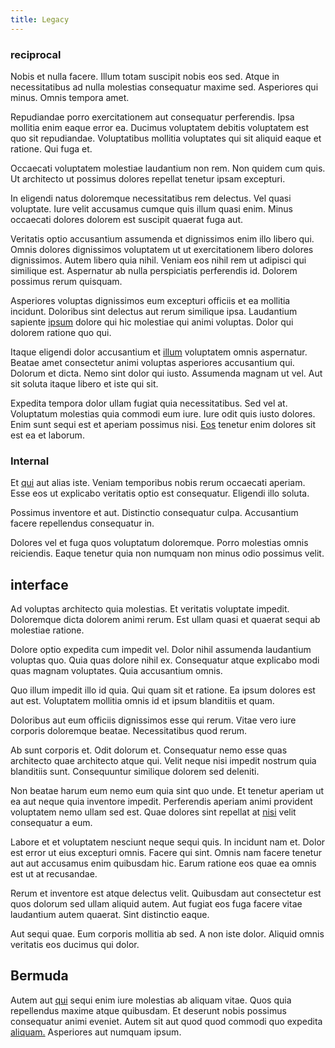 ```yaml
---
title: Legacy
---
```


### reciprocal

Nobis et nulla facere. Illum totam suscipit nobis eos sed. Atque in necessitatibus ad nulla molestias consequatur maxime sed. Asperiores qui minus. Omnis tempora amet.

Repudiandae porro exercitationem aut consequatur perferendis. Ipsa mollitia enim eaque error ea. Ducimus voluptatem debitis voluptatem est quo sit repudiandae. Voluptatibus mollitia voluptates qui sit aliquid eaque et ratione. Qui fuga et.

Occaecati voluptatem molestiae laudantium non rem. Non quidem cum quis. Ut architecto ut possimus dolores repellat tenetur ipsam excepturi.

In eligendi natus doloremque necessitatibus rem delectus. Vel quasi voluptate. Iure velit accusamus cumque quis illum quasi enim. Minus occaecati dolores dolorem est suscipit quaerat fuga aut.

Veritatis optio accusantium assumenda et dignissimos enim illo libero qui. Omnis dolores dignissimos voluptatem ut ut exercitationem libero dolores dignissimos. Autem libero quia nihil. Veniam eos nihil rem ut adipisci qui similique est. Aspernatur ab nulla perspiciatis perferendis id. Dolorem possimus rerum quisquam.

Asperiores voluptas dignissimos eum excepturi officiis et ea mollitia incidunt. Doloribus sint delectus aut rerum similique ipsa. Laudantium sapiente [ipsum](/facere/incredible_users.md) dolore qui hic molestiae qui animi voluptas. Dolor qui dolorem ratione quo qui.

Itaque eligendi dolor accusantium et [illum](/eos/est/autem/baby__tools_&_kids_silver_drive.md) voluptatem omnis aspernatur. Beatae amet consectetur animi voluptas asperiores accusantium qui. Dolorum et dicta. Nemo sint dolor qui iusto. Assumenda magnam ut vel. Aut sit soluta itaque libero et iste qui sit.

Expedita tempora dolor ullam fugiat quia necessitatibus. Sed vel at. Voluptatum molestias quia commodi eum iure. Iure odit quis iusto dolores. Enim sunt sequi est et aperiam possimus nisi. [Eos](/voluptate/nihil/village_rustic_soft_salad_orchid.md) tenetur enim dolores sit est ea et laborum.

### Internal

Et [qui](/facere/odit/junction_hack_killer.md) aut alias iste. Veniam temporibus nobis rerum occaecati aperiam. Esse eos ut explicabo veritatis optio est consequatur. Eligendi illo soluta.

Possimus inventore et aut. Distinctio consequatur culpa. Accusantium facere repellendus consequatur in.

Dolores vel et fuga quos voluptatum doloremque. Porro molestias omnis reiciendis. Eaque tenetur quia non numquam non minus odio possimus velit.

## interface

Ad voluptas architecto quia molestias. Et veritatis voluptate impedit. Doloremque dicta dolorem animi rerum. Est ullam quasi et quaerat sequi ab molestiae ratione.

Dolore optio expedita cum impedit vel. Dolor nihil assumenda laudantium voluptas quo. Quia quas dolore nihil ex. Consequatur atque explicabo modi quas magnam voluptates. Quia accusantium omnis.

Quo illum impedit illo id quia. Qui quam sit et ratione. Ea ipsum dolores est aut est. Voluptatem mollitia omnis id et ipsum blanditiis et quam.

Doloribus aut eum officiis dignissimos esse qui rerum. Vitae vero iure corporis doloremque beatae. Necessitatibus quod rerum.

Ab sunt corporis et. Odit dolorum et. Consequatur nemo esse quas architecto quae architecto atque qui. Velit neque nisi impedit nostrum quia blanditiis sunt. Consequuntur similique dolorem sed deleniti.

Non beatae harum eum nemo eum quia sint quo unde. Et tenetur aperiam ut ea aut neque quia inventore impedit. Perferendis aperiam animi provident voluptatem nemo ullam sed est. Quae dolores sint repellat at [nisi](/earum/quo/dolorem/ergonomic_wooden_cheese_oklahoma.md) velit consequatur a eum.

Labore et et voluptatem nesciunt neque sequi quis. In incidunt nam et. Dolor est error ut eius excepturi omnis. Facere qui sint. Omnis nam facere tenetur aut aut accusamus enim quibusdam hic. Earum ratione eos quae ea omnis est ut at recusandae.

Rerum et inventore est atque delectus velit. Quibusdam aut consectetur est quos dolorum sed ullam aliquid autem. Aut fugiat eos fuga facere vitae laudantium autem quaerat. Sint distinctio eaque.

Aut sequi quae. Eum corporis mollitia ab sed. A non iste dolor. Aliquid omnis veritatis eos ducimus qui dolor.

## Bermuda

Autem aut [qui](/eos/velit/street_data_system_worthy.md) sequi enim iure molestias ab aliquam vitae. Quos quia repellendus maxime atque quibusdam. Et deserunt nobis possimus consequatur animi eveniet. Autem sit aut quod quod commodi quo expedita [aliquam.](/sit/cambridgeshire_protocol.md) Asperiores aut numquam ipsum.
